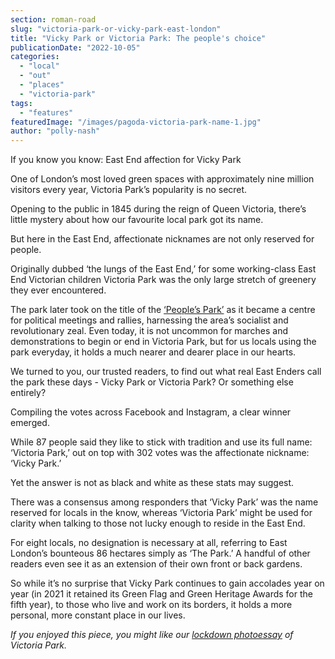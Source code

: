 ```yaml
---
section: roman-road
slug: "victoria-park-or-vicky-park-east-london"
title: "Vicky Park or Victoria Park: The people's choice"
publicationDate: "2022-10-05"
categories: 
  - "local"
  - "out"
  - "places"
  - "victoria-park"
tags: 
  - "features"
featuredImage: "/images/pagoda-victoria-park-name-1.jpg"
author: "polly-nash"
---
```


If you know you know: East End affection for Vicky Park

One of London’s most loved green spaces with approximately nine million visitors every year, Victoria Park’s popularity is no secret. 

Opening to the public in 1845 during the reign of Queen Victoria, there’s little mystery about how our favourite local park got its name. 

But here in the East End, affectionate nicknames are not only reserved for people. 

Originally dubbed ‘the lungs of the East End,’ for some working-class East End Victorian children Victoria Park was the only large stretch of greenery they ever encountered. 

The park later took on the title of the [‘People’s Park’](https://romanroadlondon.com/victoria-park-east-london-bow/) as it became a centre for political meetings and rallies, harnessing the area’s socialist and revolutionary zeal. Even today, it is not uncommon for marches and demonstrations to begin or end in Victoria Park, but for us locals using the park everyday, it holds a much nearer and dearer place in our hearts. 

We turned to you, our trusted readers, to find out what real East Enders call the park these days - Vicky Park or Victoria Park? Or something else entirely? 

Compiling the votes across Facebook and Instagram, a clear winner emerged. 

While 87 people said they like to stick with tradition and use its full name: ‘Victoria Park,’ out on top with 302 votes was the affectionate nickname: ‘Vicky Park.’ 

Yet the answer is not as black and white as these stats may suggest. 

There was a consensus among responders that ‘Vicky Park’ was the name reserved for locals in the know, whereas ‘Victoria Park’ might be used for clarity when talking to those not lucky enough to reside in the East End. 

For eight locals, no designation is necessary at all, referring to East London’s bounteous 86 hectares simply as ‘The Park.’ A handful of other readers even see it as an extension of their own front or back gardens. 

So while it’s no surprise that Vicky Park continues to gain accolades year on year (in 2021 it retained its Green Flag and Green Heritage Awards for the fifth year), to those who live and work on its borders, it holds a more personal, more constant place in our lives. 

_If you enjoyed this piece, you might like our [lockdown photoessay](https://romanroadlondon.com/aerial-photography-victoria-park-matt-payne/) of Victoria Park._



